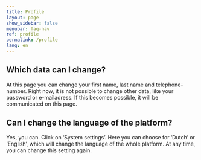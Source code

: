 ```yaml
---
title: Profile
layout: page
show_sidebar: false
menubar: faq-nav
ref: profile
permalink: /profile
lang: en
---
```


## Which data can I change?
At this page you can change your first name, last name and telephone-number. Right now, it is not possible to change other data, like your password or e-mailadress. If this becomes possible, it will be communicated on this page. 

## Can I change the language of the platform?
Yes, you can. Click on ‘System settings’. Here you can choose for ‘Dutch’ or ‘English’, which will change the language of the whole platform. At any time, you can change this setting again.